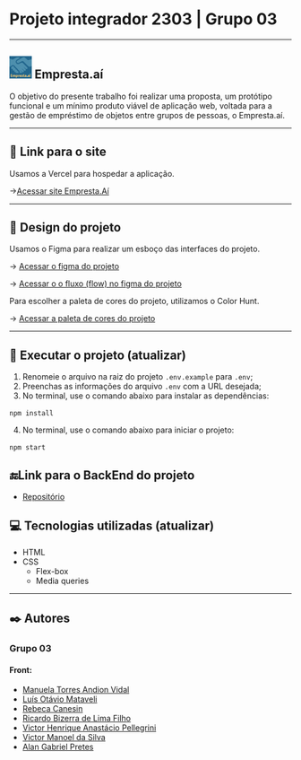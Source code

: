 # Projeto integrador 2303 | Grupo 03

---

## <img src="./public/assets/images/favicon.ico" width="40" /> Empresta.aí

O objetivo do presente trabalho foi realizar uma proposta, um protótipo
funcional e um mínimo produto viável de aplicação web, voltada para a gestão de empréstimo de objetos entre grupos de pessoas, o Empresta.aí.

---

## 🔗 Link para o site

Usamos a Vercel para hospedar a aplicação.

->[Acessar site Empresta.Aí](https://projeto-integrador-grupo03.vercel.app/)

---

## 🎨 Design do projeto

Usamos o Figma para realizar um esboço das interfaces do projeto.

-> [Acessar o figma do projeto](https://www.figma.com/file/faRTEZOXgpwiGXoo8F20Sf/Projeto-Integrador---Empresta.a%C3%AD?type=design&node-id=0-1&mode=design&t=G3K0Jml18Zq3x8F6-0)

-> [Acessar o o fluxo (flow) no figma do projeto](https://www.figma.com/proto/faRTEZOXgpwiGXoo8F20Sf/Projeto-Integrador---Empresta.a%C3%AD?node-id=27-135&starting-point-node-id=27%3A135)

Para escolher a paleta de cores do projeto, utilizamos o Color Hunt.

-> [Acessar a paleta de cores do projeto](https://colorhunt.co/palette/ffcc70fffadd8ecddd22668d)

---

## 📁 Executar o projeto (atualizar)

1.  Renomeie o arquivo na raiz do projeto `.env.example` para `.env`;
2.  Preenchas as informações do arquivo `.env` com a URL desejada;
3.  No terminal, use o comando abaixo para instalar as dependências:

```
npm install
```

4.  No terminal, use o comando abaixo para iniciar o projeto:

```
npm start
```

## 🔚Link para o BackEnd do projeto

- [Repositório](https://github.com/victormanoel-pti/empresta-ai-api/)

## 💻 Tecnologias utilizadas (atualizar)

- HTML
- CSS
  - Flex-box
  - Media queries

---

## ✒️ Autores

### Grupo 03

#### Front:

- [Manuela Torres Andion Vidal](https://github.com/mtavidal)
- [Luís Otávio Mataveli](https://github.com)
- [Rebeca Canesin](https://github.com)
- [Ricardo Bizerra de Lima Filho](https://github.com)
- [Victor Henrique Anastácio Pellegrini](https://github.com)
- [Victor Manoel da Silva](https://github.com)
- [Alan Gabriel Pretes](https://github.com)

